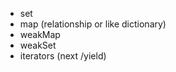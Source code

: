 
- set<!-- .element: class="fragment"-->
- map (relationship or like dictionary)<!-- .element: class="fragment"-->
- weakMap<!-- .element: class="fragment"-->
- weakSet<!-- .element: class="fragment"-->
- iterators (next /yield) <!-- .element: class="fragment"-->